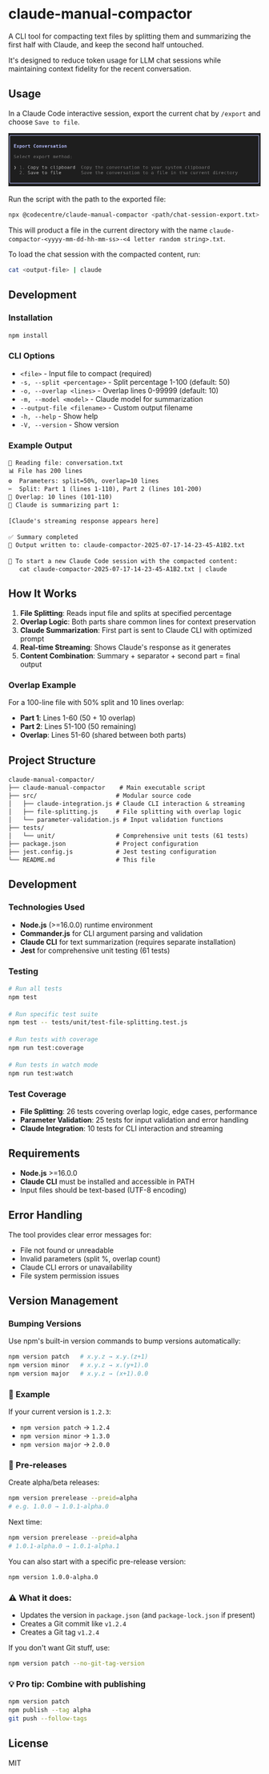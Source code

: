 # claude-manual-compactor

A CLI tool for compacting text files by splitting them and summarizing the first half with Claude, and keep the second half untouched. 

It's designed to reduce token usage for LLM chat sessions while maintaining context fidelity for the recent conversation.

## Usage

In a Claude Code interactive session, export the current chat by `/export` and choose `Save to file`.

![export-ui.png](doc/export-ui.png)

Run the script with the path to the exported file:
```bash
npx @codecentre/claude-manual-compactor <path/chat-session-export.txt>
```

This will product a file in the current directory with the name `claude-compactor-<yyyy-mm-dd-hh-mm-ss>-<4 letter random string>.txt`.

To load the chat session with the compacted content, run:

```bash
cat <output-file> | claude
```

## Development

### Installation

```bash
npm install
```

### CLI Options

- `<file>` - Input file to compact (required)
- `-s, --split <percentage>` - Split percentage 1-100 (default: 50)
- `-o, --overlap <lines>` - Overlap lines 0-99999 (default: 10)
- `-m, --model <model>` - Claude model for summarization
- `--output-file <filename>` - Custom output filename
- `-h, --help` - Show help
- `-V, --version` - Show version

### Example Output

```
📁 Reading file: conversation.txt
📊 File has 200 lines
⚙️  Parameters: split=50%, overlap=10 lines
✂️  Split: Part 1 (lines 1-110), Part 2 (lines 101-200)
🔄 Overlap: 10 lines (101-110)
🤖 Claude is summarizing part 1:

[Claude's streaming response appears here]

✅ Summary completed
💾 Output written to: claude-compactor-2025-07-17-14-23-45-A1B2.txt

🚀 To start a new Claude Code session with the compacted content:
   cat claude-compactor-2025-07-17-14-23-45-A1B2.txt | claude
```

## How It Works

1. **File Splitting**: Reads input file and splits at specified percentage
2. **Overlap Logic**: Both parts share common lines for context preservation
3. **Claude Summarization**: First part is sent to Claude CLI with optimized prompt
4. **Real-time Streaming**: Shows Claude's response as it generates
5. **Content Combination**: Summary + separator + second part = final output

### Overlap Example

For a 100-line file with 50% split and 10 lines overlap:
- **Part 1**: Lines 1-60 (50 + 10 overlap)
- **Part 2**: Lines 51-100 (50 remaining)  
- **Overlap**: Lines 51-60 (shared between both parts)

## Project Structure

```
claude-manual-compactor/
├── claude-manual-compactor    # Main executable script
├── src/                      # Modular source code
│   ├── claude-integration.js # Claude CLI interaction & streaming
│   ├── file-splitting.js     # File splitting with overlap logic  
│   └── parameter-validation.js # Input validation functions
├── tests/
│   └── unit/                 # Comprehensive unit tests (61 tests)
├── package.json              # Project configuration
├── jest.config.js            # Jest testing configuration
└── README.md                 # This file
```

## Development

### Technologies Used
- **Node.js** (>=16.0.0) runtime environment
- **Commander.js** for CLI argument parsing and validation
- **Claude CLI** for text summarization (requires separate installation)
- **Jest** for comprehensive unit testing (61 tests)

### Testing

```bash
# Run all tests
npm test

# Run specific test suite
npm test -- tests/unit/test-file-splitting.test.js

# Run tests with coverage
npm run test:coverage

# Run tests in watch mode  
npm run test:watch
```

### Test Coverage
- **File Splitting**: 26 tests covering overlap logic, edge cases, performance
- **Parameter Validation**: 25 tests for input validation and error handling
- **Claude Integration**: 10 tests for CLI interaction and streaming

## Requirements

- **Node.js** >=16.0.0
- **Claude CLI** must be installed and accessible in PATH
- Input files should be text-based (UTF-8 encoding)

## Error Handling

The tool provides clear error messages for:
- File not found or unreadable
- Invalid parameters (split %, overlap count)
- Claude CLI errors or unavailability
- File system permission issues

## Version Management

### Bumping Versions

Use npm's built-in version commands to bump versions automatically:

```bash
npm version patch   # x.y.z → x.y.(z+1)
npm version minor   # x.y.z → x.(y+1).0
npm version major   # x.y.z → (x+1).0.0
```

### 🧪 Example

If your current version is `1.2.3`:

- `npm version patch` → `1.2.4`
- `npm version minor` → `1.3.0`
- `npm version major` → `2.0.0`

### 🧪 Pre-releases

Create alpha/beta releases:

```bash
npm version prerelease --preid=alpha
# e.g. 1.0.0 → 1.0.1-alpha.0
```

Next time:

```bash
npm version prerelease --preid=alpha
# 1.0.1-alpha.0 → 1.0.1-alpha.1
```

You can also start with a specific pre-release version:

```bash
npm version 1.0.0-alpha.0
```

### ⚠️ What it does:

- Updates the version in `package.json` (and `package-lock.json` if present)
- Creates a Git commit like `v1.2.4`
- Creates a Git tag `v1.2.4`

If you don't want Git stuff, use:

```bash
npm version patch --no-git-tag-version
```

### 💡 Pro tip: Combine with publishing

```bash
npm version patch
npm publish --tag alpha
git push --follow-tags
```

## License

MIT